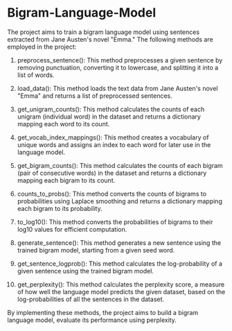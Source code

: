 # Bigram-Language-Model

The project aims to train a bigram language model using sentences extracted from Jane Austen's novel "Emma." The following methods are employed in the project:

1. preprocess_sentence(): This method preprocesses a given sentence by removing punctuation, converting it to lowercase, and splitting it into a list of words.

2. load_data(): This method loads the text data from Jane Austen's novel "Emma" and returns a list of preprocessed sentences.

3. get_unigram_counts(): This method calculates the counts of each unigram (individual word) in the dataset and returns a dictionary mapping each word to its count.

4. get_vocab_index_mappings(): This method creates a vocabulary of unique words and assigns an index to each word for later use in the language model.

5. get_bigram_counts(): This method calculates the counts of each bigram (pair of consecutive words) in the dataset and returns a dictionary mapping each bigram to its count.

6. counts_to_probs(): This method converts the counts of bigrams to probabilities using Laplace smoothing and returns a dictionary mapping each bigram to its probability.

7. to_log10(): This method converts the probabilities of bigrams to their log10 values for efficient computation.

8. generate_sentence(): This method generates a new sentence using the trained bigram model, starting from a given seed word.

9. get_sentence_logprob(): This method calculates the log-probability of a given sentence using the trained bigram model.

10. get_perplexity(): This method calculates the perplexity score, a measure of how well the language model predicts the given dataset, based on the log-probabilities of all the sentences in the dataset.

By implementing these methods, the project aims to build a bigram language model, evaluate its performance using perplexity.
